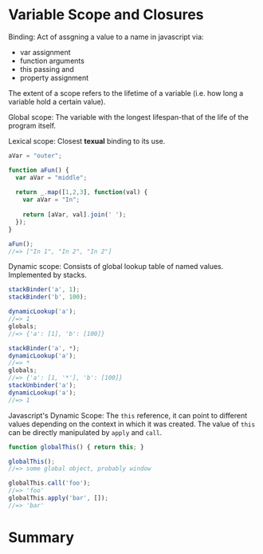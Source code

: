 Variable Scope and Closures
===========================

Binding: Act of assgning a value to a name in javascript via:
  * var assignment
  * function arguments
  * this passing and
  * property assignment


The extent of a scope refers to the lifetime of a variable (i.e. how long a variable hold a certain value).

Global scope: The variable with the longest lifespan-that of the life of the program itself.

Lexical scope: Closest **texual** binding to its use.

```javascript
aVar = "outer";

function aFun() {
  var aVar = "middle";
  
  return _.map([1,2,3], function(val) {
    var aVar = "In";
    
    return [aVar, val].join(' ');
  });
}

aFun();
//=> ["In 1", "In 2", "In 2"]
```

Dynamic scope: Consists of global lookup table of named values. Implemented by stacks.
```javascript
stackBinder('a', 1);
stackBinder('b', 100);

dynamicLookup('a');
//=> 1
globals;
//=> {'a': [1], 'b': [100]}

stackBinder('a', *);
dynamicLookup('a');
//=> *
globals;
//=> {'a': [1, '*'], 'b': [100]}
stackUnbinder('a');
dynamicLookup('a');
//=> 1
```

Javascript's Dynamic Scope: The `this` reference, it can point to different values depending on the context in which it was created. The value of `this` can be directly manipulated by `apply` and `call`.
```javascript
function globalThis() { return this; }

globalThis();
//=> some global object, probably window

globalThis.call('foo');
//=> 'foo'
globalThis.apply('bar', []);
//=> 'bar'
```

Summary
=======

